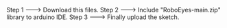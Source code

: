 Step 1 ---> Download this files.
Step 2 ---> Include "RoboEyes-main.zip" library to arduino IDE.
Step 3 ---> Finally upload the sketch.
